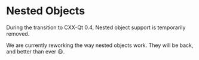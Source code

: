 <!--
SPDX-FileCopyrightText: 2022 Klarälvdalens Datakonsult AB, a KDAB Group company <info@kdab.com>
SPDX-FileContributor: Andrew Hayzen <andrew.hayzen@kdab.com>

SPDX-License-Identifier: MIT OR Apache-2.0
-->

# Nested Objects

During the transition to CXX-Qt 0.4, Nested object support is temporarily removed.

We are currently reworking the way nested objects work.
They will be back, and better than ever 😃.

<!--
Rust Qt objects can be nested as properties or parameters of each other.

A nested object is referred to by it's path relative to `crate`, the second last segment needs `cxx_qt_` as the start of the module name, and then `CppObj` as the last segment. Eg `crate::mymod::cxx_qt_secondary_object::CppObj` refers a `mymod.rs` which contains a module `secondary_object` with [CXX-Qt macros](../qobject/macro.md).

To use this as a property in another object write `secondary_object: crate::mymod::cxx_qt_secondary_object::CppObj` as the property.

For use as a parameter in an invokable write `secondary_object: &mut crate::mymod::cxx_qt_secondary_object::CppObj` as the parameter. Then the `secondary_object` parameter can be used via the normal [`CppObj`](../qobject/generated-qobject.md) methods.

The following example shows a nested object as a property and parameter.

```rust,ignore,noplayground
#include ../../../examples/qml_features/rust/src/nested.rs:book_macro_code
```

Note that until nested objects are `UniquePtr<T>` on the Rust side we need to use `cxx_qt_` as a prefix in the last module path to reach the correct `CppObj`.

Note that nested objects cannot be used as return types yet ( [https://github.com/KDAB/cxx-qt/issues/66](https://github.com/KDAB/cxx-qt/issues/66) ).

Note that nested objects are ignored from (de)serialisation ( [https://github.com/KDAB/cxx-qt/issues/35](https://github.com/KDAB/cxx-qt/issues/35) ).

Note that nested objects cannot be used in signals ( [https://github.com/KDAB/cxx-qt/issues/73](https://github.com/KDAB/cxx-qt/issues/73) ).

Note that we may allow for `super::` to be used in the future ( [https://github.com/KDAB/cxx-qt/issues/44](https://github.com/KDAB/cxx-qt/issues/44) ).

TODO: once we have borrow_rust_obj() explain it's purpose of reaching the other objects RustObj [https://github.com/KDAB/cxx-qt/issues/30](https://github.com/KDAB/cxx-qt/issues/30) ).
-->
